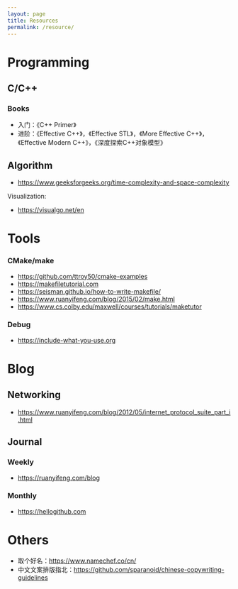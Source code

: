 ```yaml
---
layout: page
title: Resources
permalink: /resource/
---
```


# Programming

## C/C++

### Books

- 入门：《C++ Primer》
- 进阶：《Effective C++》，《Effective STL》，《More Effective C++》，《Effective Modern C++》，《深度探索C++对象模型》

## Algorithm

- https://www.geeksforgeeks.org/time-complexity-and-space-complexity

Visualization:

- https://visualgo.net/en

# Tools

### CMake/make

- https://github.com/ttroy50/cmake-examples
- https://makefiletutorial.com
- https://seisman.github.io/how-to-write-makefile/
- https://www.ruanyifeng.com/blog/2015/02/make.html
- https://www.cs.colby.edu/maxwell/courses/tutorials/maketutor

### Debug

- https://include-what-you-use.org

# Blog

## Networking

- https://www.ruanyifeng.com/blog/2012/05/internet_protocol_suite_part_i.html

## Journal

### Weekly

- https://ruanyifeng.com/blog

### Monthly

- https://hellogithub.com

# Others

- 取个好名：https://www.namechef.co/cn/
- 中文文案排版指北：https://github.com/sparanoid/chinese-copywriting-guidelines